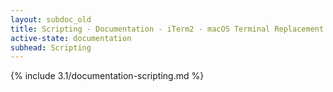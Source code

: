 ```yaml
---
layout: subdoc_old
title: Scripting - Documentation - iTerm2 - macOS Terminal Replacement
active-state: documentation
subhead: Scripting
---
```

{% include 3.1/documentation-scripting.md %}
